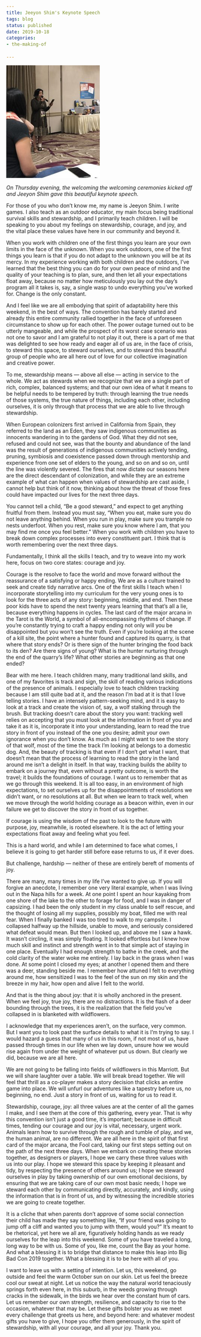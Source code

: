 ```yaml
---
title: Jeeyon Shim's Keynote Speech
tags: blog
status: published
date: 2019-10-18
categories:
- the-making-of

---
```

[**![](/images/2019-10-10-18.07.18-250x300.jpg)**](https://www.bigbadcon.com/wp-content/uploads/2019/10/2019-10-10-18.07.18.jpg)

_On Thursday evening, the welcoming the welcoming ceremonies kicked off and Jeeyon Shim gave this beautiful keynote speech._

For those of you who don’t know me, my name is Jeeyon Shim. I write games. I also teach as an outdoor educator, my main focus being traditional survival skills and stewardship, and I primarily teach children. I will be speaking to you about my feelings on stewardship, courage, and joy, and the vital place these values have here in our community and beyond it.

When you work with children one of the first things you learn are your own limits in the face of the unknown. When you work outdoors, one of the first things you learn is that if you do not adapt to the unknown you will be at its mercy. In my experience working with both children and the outdoors, I’ve learned that the best thing you can do for your own peace of mind and the quality of your teaching is to plan, sure, and then let all your expectations float away, because no matter how meticulously you lay out the day’s program all it takes is, say, a single wasp to undo everything you’ve worked for. Change is the only constant.

And I feel like we are all embodying that spirit of adaptability here this weekend, in the best of ways. The convention has barely started and already this entire community rallied together in the face of unforeseen circumstance to show up for each other. The power outage turned out to be utterly mangeable, and while the prospect of its worst case scenario was not one to savor and I am grateful to not play it out, there is a part of me that was delighted to see how ready and eager all of us are, in the face of crisis, to steward this space, to steward ourselves, and to steward this beautiful group of people who are all here out of love for our collective imagination and creative power.

To me, stewardship means — above all else — acting in service to the whole. We act as stewards when we recognize that we are a single part of rich, complex, balanced systems; and that our own idea of what it means to be helpful needs to be tempered by truth: through learning the true needs of those systems, the true nature of things, including each other, including ourselves, it is only through that process that we are able to live through stewardship.

When European colonizers first arrived in California from Spain, they referred to the land as an Eden, they saw indigenous communities as innocents wandering in to the gardens of God. What they did not see, refused and could not see, was that the bounty and abundance of the land was the result of generations of indigenous communities actively tending, pruning, symbiosis and coexistence passed down through mentorship and experience from one set of elders to the young, and so on and so on, until the line was violently severed. The fires that now dictate our seasons here are the direct descendant of colonization, and while they are an extreme example of what can happen when values of stewardship are cast aside, I cannot help but think of it now, thinking about how the threat of those fires could have impacted our lives for the next three days.

You cannot tell a child, “Be a good steward,” and expect to get anything fruitful from them. Instead you must say, “When you eat, make sure you do not leave anything behind. When you run in play, make sure you trample no nests underfoot. When you rest, make sure you know where I am, that you may find me once you feel better.” When you work with children you have to break down complex processes into every constituent part. I think that is worth remembering over the next three days.

Fundamentally, I think all the skills I teach, and try to weave into my work here, focus on two core states: courage and joy.

Courage is the resolve to face the world and move forward without the reassurance of a satisfying or happy ending. We are as a culture trained to seek and create tidy narrative arcs. One of the first skills I teach when I incorporate storytelling into my curriculum for the very young ones is to look for the three acts of any story: beginning, middle, and end. Then these poor kids have to spend the next twenty years learning that that’s all a lie, because everything happens in cycles. The last card of the major arcana in the Tarot is the World, a symbol of all-encompassing rhythms of change. If you’re constantly trying to craft a happy ending not only will you be disappointed but you won’t see the truth. Even if you’re looking at the scene of a kill site, the point where a hunter found and captured its quarry, is that where that story ends? Or is there sign of the hunter bringing the food back to its den? Are there signs of young? What is the hunter nurturing through the end of the quarry’s life? What other stories are beginning as that one ended?

Bear with me here. I teach children many, many traditional land skills, and one of my favorites is track and sign, the skill of reading various indications of the presence of animals. I especially love to teach children tracking because I am still quite bad at it, and the reason I’m bad at it is that I love telling stories. I have an intensely pattern-seeking mind, and it is easy to look at a track and create the vision of, say, a wolf stalking through the brush. But tracking doesn’t care about the story you want: tracking well relies on accepting that you must look at the information in front of you and take it as it is, incorporate it into your understanding, learn to read the true story in front of you instead of the one you desire; admit your own ignorance when you don’t know. As much as I might want to see the story of that wolf, most of the time the track I’m looking at belongs to a domestic dog. And, the beauty of tracking is that even if I don’t get what I want, that doesn’t mean that the process of learning to read the story in the land around me isn’t a delight in itself. In that way, tracking builds the ability to embark on a journey that, even without a pretty outcome, is worth the travel; it builds the foundations of courage. I want us to remember that as we go through this weekend. It is all too easy, in an environment of high expectations, to set ourselves up for the disappointments of resolutions we didn’t want, or no resolutions at all. But when we learn to track well, when we move through the world holding courage as a beacon within, even in our failure we get to discover the story in front of us together.

If courage is using the wisdom of the past to look to the future with purpose, joy, meanwhile, is rooted elsewhere. It is the act of letting your expectations float away and feeling what you feel.

This is a hard world, and while I am determined to face what comes, I believe it is going to get harder still before ease returns to us, if it ever does.

But challenge, hardship — neither of these are entirely bereft of moments of joy.

There are many, many times in my life I’ve wanted to give up. If you will forgive an anecdote, I remember one very literal example, when I was living out in the Napa hills for a week. At one point I spent an hour kayaking from one shore of the lake to the other to forage for food, and I was in danger of capsizing. I had been the only student in my class unable to self rescue, and the thought of losing all my supplies, possibly my boat, filled me with real fear. When I finally banked I was too tired to walk to my campsite. I collapsed halfway up the hillside, unable to move, and seriously considered what defeat would mean. But then I looked up, and above me I saw a hawk. It wasn’t circling, it was simply floating. It looked effortless but I knew how much skill and instinct and strength went in to that simple act of staying in one place. Eventually I had enough strength to bathe in the creek, and the cold clarity of the water woke me entirely. I lay back in the grass when I was done. At some point I closed my eyes; at another I opened them and there was a deer, standing beside me. I remember how attuned I felt to everything around me, how sensitized I was to the feel of the sun on my skin and the breeze in my hair, how open and alive I felt to the world.

And that is the thing about joy: that it is wholly anchored in the present. When we feel joy, true joy, there are no distractions. It is the flash of a deer bounding through the trees, it is the realization that the field you’ve collapsed in is blanketed with wildflowers.

I acknowledge that my experiences aren’t, on the surface, very common. But I want you to look past the surface details to what it is I’m trying to say. I would hazard a guess that many of us in this room, if not most of us, have passed through times in our life when we lay down, unsure how we would rise again from under the weight of whatever put us down. But clearly we did, because we are all here.

We are not going to be falling into fields of wildflowers in this Marriott. But we will share laughter over a table. We will break bread together. We will feel that thrill as a co-player makes a story decision that clicks an entire game into place. We will unfurl our adventures like a tapestry before us, no beginning, no end. Just a story in front of us, waiting for us to read it.

Stewardship, courage, joy: all three values are at the center of all the games I make, and I see them at the core of this gathering, every year. That is why this convention isn’t just a good time, it’s important; because in difficult times, tending our courage and our joy is vital, necessary, urgent work. Animals learn how to survive through the rough and tumble of play, and we, the human animal, are no different. We are all here in the spirit of that first card of the major arcana, the Fool card, taking our first steps setting out on the path of the next three days. When we embark on creating these stories together, as designers or players, I hope we carry these three values with us into our play. I hope we steward this space by keeping it pleasant and tidy, by respecting the presence of others around us; I hope we steward ourselves in play by taking ownership of our own emotional decisions, by ensuring that we are taking care of our own most basic needs; I hope we steward each other by communicating directly, accurately, and kindly, using the information that is in front of us, and by witnessing the incredible stories we are going to create together.

It is a cliche that when parents don’t approve of some social connection their child has made they say something like, “If your friend was going to jump off a cliff and wanted you to jump with them, would you?” It’s meant to be rhetorical, yet here we all are, figuratively holding hands as we ready ourselves for the leap into this weekend. Some of you have traveled a long, long way to be with us. Some of you, like me, count the Bay as your home. And what a blessing it is to bridge that distance to make this leap into Big Bad Con 2019 together. What a blessing it is to be here with all of you.

I want to leave us with a setting of intention. Let us, this weekend, go outside and feel the warm October sun on our skin. Let us feel the breeze cool our sweat at night. Let us notice the way the natural world tenaciously springs forth even here, in this suburb, in the weeds growing through cracks in the sidewalk, in the birds we hear over the constant hum of cars. Let us remember our own strength, resilience, and capacity to rise to the occasion, whatever that may be. Let these gifts bolster you as we meet every challenge that greets us here, and beyond here: and whatever modest gifts you have to give, I hope you offer them generously, in the spirit of stewardship, with all your courage, and all your joy. Thank you.